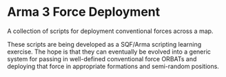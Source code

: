 # Arma 3 Force Deployment

A collection of scripts for deployment conventional forces across a map.

These scripts are being developed as a SQF/Arma scripting learning exercise. The hope is that they can eventually be evolved into a generic system for passing in well-defined conventional force ORBATs and deploying that force in appropriate formations and semi-random positions.
